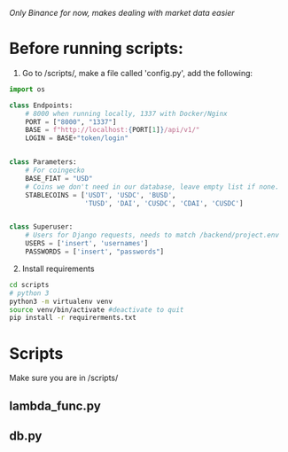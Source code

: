 _Only Binance for now, makes dealing with market data easier_

# Before running scripts:

1. Go to /scripts/, make a file called 'config.py', add the following:

```python
import os

class Endpoints:
    # 8000 when running locally, 1337 with Docker/Nginx
    PORT = ["8000", "1337"]
    BASE = f"http://localhost:{PORT[1]}/api/v1/"
    LOGIN = BASE+"token/login"


class Parameters:
    # For coingecko
    BASE_FIAT = "USD"
    # Coins we don't need in our database, leave empty list if none.
    STABLECOINS = ['USDT', 'USDC', 'BUSD',
                   'TUSD', 'DAI', 'CUSDC', 'CDAI', 'CUSDC']


class Superuser:
    # Users for Django requests, needs to match /backend/project.env
    USERS = ['insert', 'usernames']
    PASSWORDS = ['insert', "passwords"]

```

2. Install requirements

```bash
cd scripts
# python 3
python3 -m virtualenv venv
source venv/bin/activate #deactivate to quit
pip install -r requirerments.txt

```

# Scripts

Make sure you are in /scripts/

## lambda_func.py

## db.py
